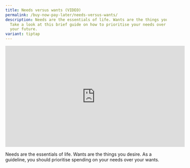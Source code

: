 ```yaml
---
title: Needs versus wants (VIDEO)
permalink: /buy-now-pay-later/needs-versus-wants/
description: Needs are the essentials of life. Wants are the things you desire.
  Take a look at this brief guide on how to prioritise your needs over wants for
  your future.
variant: tiptap
---
```

<div class="bp-youtube"><iframe allowfullscreen="" allow="accelerometer; autoplay; clipboard-write; encrypted-media; gyroscope; picture-in-picture; web-share" frameborder="0" title="YouTube video player" src="https://www.youtube.com/embed/OmzRi54QQ1w" height="315" width="560"></iframe></div>
        
Needs are the essentials of life. Wants are the things you desire. As a guideline, you should prioritise spending on your needs over your wants.
